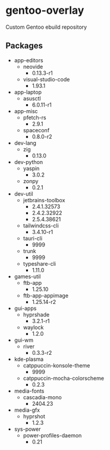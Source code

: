 # gentoo-overlay

Custom Gentoo ebuild repository

## Packages

- app-editors
  - neovide
    - 0.13.3-r1
  - visual-studio-code
    - 1.93.1
- app-laptop
  - asusctl
    - 6.0.11-r1
- app-misc
  - pfetch-rs
    - 2.9.1
  - spaceconf
    - 0.8.0-r2
- dev-lang
  - zig
    - 0.13.0
- dev-python
  - yaspin
    - 3.0.2
  - zonpy
    - 0.2.1
- dev-util
  - jetbrains-toolbox
    - 2.4.1.32573
    - 2.4.2.32922
    - 2.5.4.38621
  - tailwindcss-cli
    - 3.4.10-r1
  - tauri-cli
    - 9999
  - trunk
    - 9999
  - typeshare-cli
    - 1.11.0
- games-util
  - ftb-app
    - 1.25.10
  - ftb-app-appimage
    - 1.25.14-r2
- gui-apps
  - hyprshade
    - 3.2.1-r1
  - waylock
    - 1.2.0
- gui-wm
  - river
    - 0.3.3-r2
- kde-plasma
  - catppuccin-konsole-theme
    - 9999
  - catppuccin-mocha-colorscheme
    - 0.2.3
- media-fonts
  - cascadia-mono
    - 2404.23
- media-gfx
  - hyprshot
    - 1.2.3
- sys-power
  - power-profiles-daemon
    - 0.21
